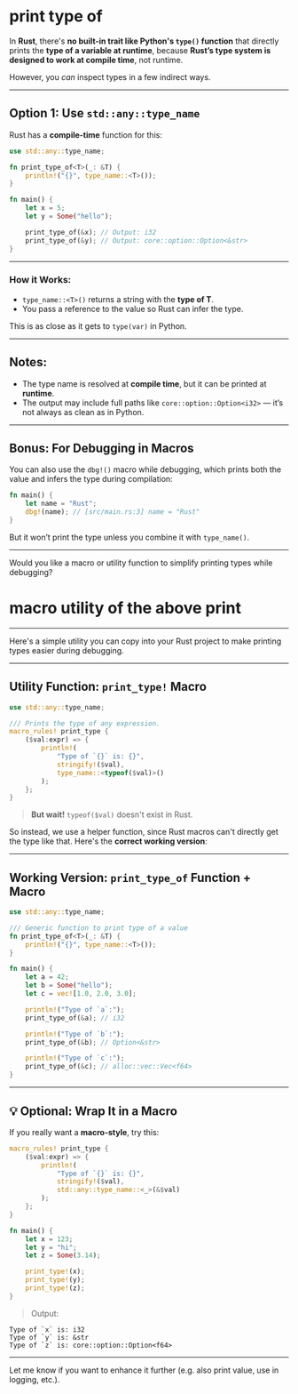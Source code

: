 # print type of 


In **Rust**, there's **no built-in trait like Python's `type()` function** that directly prints the **type of a variable at runtime**, because **Rust’s type system is designed to work at compile time**, not runtime.

However, you *can* inspect types in a few indirect ways.

---

## Option 1: Use `std::any::type_name`

Rust has a **compile-time** function for this:

```rust
use std::any::type_name;

fn print_type_of<T>(_: &T) {
    println!("{}", type_name::<T>());
}

fn main() {
    let x = 5;
    let y = Some("hello");

    print_type_of(&x); // Output: i32
    print_type_of(&y); // Output: core::option::Option<&str>
}
```

---

### How it Works:

* `type_name::<T>()` returns a string with the **type of T**.
* You pass a reference to the value so Rust can infer the type.

This is as close as it gets to `type(var)` in Python.

---

## Notes:

* The type name is resolved at **compile time**, but it can be printed at **runtime**.
* The output may include full paths like `core::option::Option<i32>` — it’s not always as clean as in Python.

---

## Bonus: For Debugging in Macros

You can also use the `dbg!()` macro while debugging, which prints both the value and infers the type during compilation:

```rust
fn main() {
    let name = "Rust";
    dbg!(name); // [src/main.rs:3] name = "Rust"
}
```

But it won’t print the type unless you combine it with `type_name()`.

---

Would you like a macro or utility function to simplify printing types while debugging?

# macro  utility of the above print
---
Here's a simple utility you can copy into your Rust project to make printing types easier during debugging.

---

## Utility Function: `print_type!` Macro

```rust
use std::any::type_name;

/// Prints the type of any expression.
macro_rules! print_type {
    ($val:expr) => {
        println!(
            "Type of `{}` is: {}",
            stringify!($val),
            type_name::<typeof($val)>()
        );
    };
}
```

> **But wait!** `typeof($val)` doesn't exist in Rust.

So instead, we use a helper function, since Rust macros can't directly get the type like that. Here's the **correct working version**:

---

## Working Version: `print_type_of` Function + Macro

```rust
use std::any::type_name;

/// Generic function to print type of a value
fn print_type_of<T>(_: &T) {
    println!("{}", type_name::<T>());
}

fn main() {
    let a = 42;
    let b = Some("hello");
    let c = vec![1.0, 2.0, 3.0];

    println!("Type of `a`:");
    print_type_of(&a); // i32

    println!("Type of `b`:");
    print_type_of(&b); // Option<&str>

    println!("Type of `c`:");
    print_type_of(&c); // alloc::vec::Vec<f64>
}
```

---

## 💡 Optional: Wrap It in a Macro

If you really want a **macro-style**, try this:

```rust
macro_rules! print_type {
    ($val:expr) => {
        println!(
            "Type of `{}` is: {}",
            stringify!($val),
            std::any::type_name::<_>(&$val)
        );
    };
}

fn main() {
    let x = 123;
    let y = "hi";
    let z = Some(3.14);

    print_type!(x);
    print_type!(y);
    print_type!(z);
}
```

> Output:

```
Type of `x` is: i32
Type of `y` is: &str
Type of `z` is: core::option::Option<f64>
```

---

Let me know if you want to enhance it further (e.g. also print value, use in logging, etc.).
